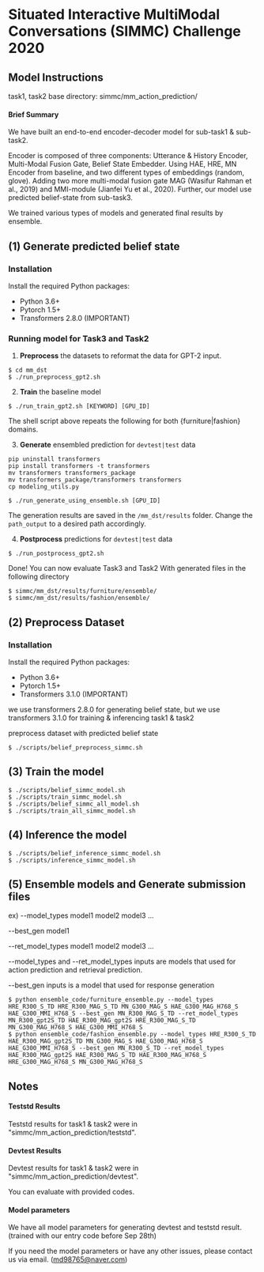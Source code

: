 # Situated Interactive MultiModal Conversations (SIMMC) Challenge 2020

## Model Instructions
task1, task2 base directory: simmc/mm_action_prediction/

#### Brief Summary
We have built an end-to-end encoder-decoder model for sub-task1 & sub-task2.

Encoder is composed of three components: Utterance & History Encoder, Multi-Modal Fusion Gate, Belief State Embedder. Using HAE, HRE, MN Encoder from baseline, and two different types of embeddings (random, glove). Adding two more multi-modal fusion gate MAG (Wasifur Rahman et al., 2019) and MMI-module (Jianfei Yu et al., 2020). Further, our model use predicted belief-state from sub-task3.

We trained various types of models and generated final results by ensemble.

## (1) Generate predicted belief state
### Installation
Install the required Python packages:
- Python 3.6+
- Pytorch 1.5+
- Transformers 2.8.0 (IMPORTANT)
### Running model for Task3 and Task2

1. **Preprocess** the datasets to reformat the data for GPT-2 input.

```
$ cd mm_dst
$ ./run_preprocess_gpt2.sh
```
2. **Train** the baseline model

```
$ ./run_train_gpt2.sh [KEYWORD] [GPU_ID]
```

The shell script above repeats the following for both {furniture|fashion} domains.


3. **Generate** ensembled prediction for `devtest|test` data

```
pip uninstall transformers
pip install transformers -t transformers
mv transformers transformers_package
mv transformers_package/transformers transformers
cp modeling_utils.py

$ ./run_generate_using_ensemble.sh [GPU_ID]
```

The generation results are saved in the `/mm_dst/results` folder. Change the `path_output` to a desired path accordingly.


4. **Postprocess** predictions for `devtest|test` data

```
$ ./run_postprocess_gpt2.sh
```

Done! You can now evaluate Task3 and Task2 With generated files in the following directory
```
$ simmc/mm_dst/results/furniture/ensemble/
$ simmc/mm_dst/results/fashion/ensemble/
```

## (2) Preprocess Dataset
### Installation
Install the required Python packages:
- Python 3.6+
- Pytorch 1.5+
- Transformers 3.1.0 (IMPORTANT)


we use transformers 2.8.0 for generating belief state, but we use transformers 3.1.0 for training & inferencing task1 & task2


preprocess dataset with predicted belief state
```
$ ./scripts/belief_preprocess_simmc.sh
```

## (3) Train the model
```
$ ./scripts/belief_simmc_model.sh
$ ./scripts/train_simmc_model.sh
$ ./scripts/belief_simmc_all_model.sh
$ ./scripts/train_all_simmc_model.sh
```

## (4) Inference the model
```
$ ./scripts/belief_inference_simmc_model.sh
$ ./scripts/inference_simmc_model.sh
```

## (5) Ensemble models and Generate submission files
ex) --model_types model1 model2 model3 ...

--best_gen model1

--ret_model_types model1 model2 model3 ...
    
--model_types and --ret_model_types inputs are models that used for action prediction and retrieval prediction.

--best_gen inputs is a model that used for response generation


```
$ python ensemble_code/furniture_ensemble.py --model_types HRE_R300_S_TD HRE_R300_MAG_S_TD MN_G300_MAG_S HAE_G300_MAG_H768_S HAE_G300_MMI_H768_S --best_gen MN_R300_MAG_S_TD --ret_model_types MN_R300_gpt2S_TD HAE_R300_MAG_gpt2S HRE_R300_MAG_S_TD MN_G300_MAG_H768_S HAE_G300_MMI_H768_S
$ python ensemble_code/fashion_ensemble.py --model_types HRE_R300_S_TD HAE_R300_MAG_gpt2S_TD MN_G300_MAG_S HAE_G300_MAG_H768_S HAE_G300_MMI_H768_S --best_gen MN_R300_S_TD --ret_model_types HAE_R300_MAG_gpt2S HAE_R300_MAG_S_TD HAE_R300_MAG_H768_S HRE_G300_MAG_H768_S MN_G300_MAG_H768_S
```


## Notes
#### Teststd Results
Teststd results for task1 & task2 were in "simmc/mm_action_prediction/teststd".

#### Devtest Results
Devtest results for task1 & task2 were in "simmc/mm_action_prediction/devtest".

You can evaluate with provided codes.

#### Model parameters
We have all model parameters for generating devtest and teststd result. (trained with our entry code before Sep 28th)

If you need the model parameters or have any other issues, please contact us via email. (md98765@naver.com)
